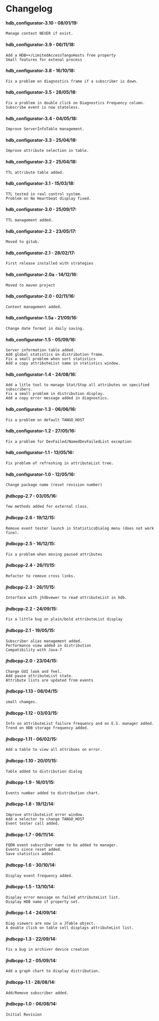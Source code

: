 # Changelog

#### hdb_configurator-3.10 - 08/01/19:
    Manage context NEVER if exist.

#### hdb_configurator-3.9 - 06/11/18:
    Add a HDB++/LimitedAccessTangoHosts free property
    Small features for extenal process

#### hdb_configurator-3.8 - 16/10/18:
    Fix a problem on diagnostics frame if a subscriber is down.

#### hdb_configurator-3.5 - 28/05/18:
    Fix a problem in double click on Diagnostics Frequency column.
    Subscribe event is now stateless.

#### hdb_configurator-3.4 - 04/05/18:
    Improve ServerInfoTable management.

#### hdb_configurator-3.3 - 25/04/18:
    Improve attribute selection in table.

#### hdb_configurator-3.2 - 25/04/18:
    TTL attribute table added.

#### hdb_configurator-3.1 - 15/03/18:
    TTL tested in real control system.
    Problem on No Heartbeat display fixed.

#### hdb_configurator-3.0 - 25/09/17:
    TTL management added.

#### hdb_configurator-2.2 - 23/05/17:
    Moved to gitub.

#### hdb_configurator-2.1 - 28/02/17:
    First release installed with strategies

#### hdb_configurator-2.0a - 14/12/16:
    Moved to maven project

#### hdb_configurator-2.0 - 02/11/16:
    Context management added.

#### hdb_configurator-1.5a - 21/09/16:
    Change date format in daily saving.

#### hdb_configurator-1.5 - 05/09/16:
    Server information table added.
    Add global statistics on distribution frame.
    Fix a small problem when sort statistics
    Add a copy attributeList name in statistics window.

#### hdb_configurator-1.4 - 24/08/16:
    Add a litle tool to manage Stat/Stop all attributes on specified subscribers.
    Fix a small problem in distribution display.
    Add a copy error message added in diagnostics.

#### hdb_configurator-1.3 - 06/06/16:
    Fix a problem on default TANGO_HOST

#### hdb_configurator-1.2 - 27/05/16:
    Fix a problem for DevFailed/NamedDevFailedList exception

#### hdb_configurator-1.1 - 13/05/16:
    Fix problem of refreshing in attributeList tree.

#### hdb_configurator-1.0 - 12/05/16:
    Change package name (reset revision number)

#### jhdbcpp-2.7 - 03/05/16:
    few methods added for external class.

#### jhdbcpp-2.6 - 19/12/15:
    Remove event tester launch in StatisticsDialog menu (does not work fine).

#### jhdbcpp-2.5 - 16/12/15:
    Fix a problem when moving paused attributes

#### jhdbcpp-2.4 - 26/11/15:
    Refactor to remove cross links.

#### jhdbcpp-2.3 - 26/11/15:
    Interface with jhdbvewer to read attributeList in hdb.

#### jhdbcpp-2.2 - 24/09/15:
    Fix a little bug on plain/bold attributeList display

#### jhdbcpp-2.1 - 19/05/15:
    Subscriber alias management added.
    Performance view added in distribution
    Compatibility with Java-7

#### jhdbcpp-2.0 - 23/04/15:
    Change GUI look and feel.
    Add pause attributeList state.
    Attribute lists are updated from events

#### jhdbcpp-1.13 - 08/04/15:
    small chamges.

#### jhdbcpp-1.12 - 03/03/15:
    Info on attributeList failure frequency and on E.S. manager added.
    Trend on HDB storage frequency added.

#### jhdbcpp-1.11 - 06/02/15:
    Add a table to view all attribues on error.

#### jhdbcpp-1.10 - 20/01/15:
    Table added to distribution dialog

#### jhdbcpp-1.9 - 16/01/15:
    Events number added to distribution chart.

#### jhdbcpp-1.8 - 19/12/14:
    Improve attributeList error window.
    Add a selector to change TANGO_HOST
    Event tester call added.

#### jhdbcpp-1.7 - 06/11/14:
    FQDN event subscriber name to be added to manager.
    Events since reset added.
    Save statistics added.

#### jhdbcpp-1.6 - 30/10/14:
    Display event frequency added.

#### jhdbcpp-1.5 - 13/10/14:
    Display error message on failed attributeList list.
    Display HDB name if property set.

#### jhdbcpp-1.4 - 24/09/14:
    Diag viewers are now in a JTable object.
    A double click on table cell displays attributeList list.

#### jhdbcpp-1.3 - 22/09/14:
    Fix a bug in archiver device creation

#### jhdbcpp-1.2 - 05/09/14:
    Add a graph chart to display distribution.

#### jhdbcpp-1.1 - 28/08/14:
    Add/Remove subscriber added.

#### jhdbcpp-1.0 - 06/08/14:
    Initial Revision
